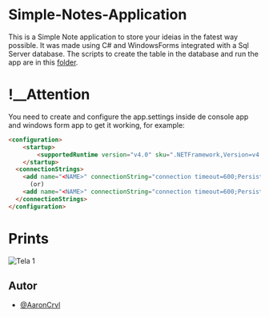 # Simple-Notes-Application
 
This is a Simple Note application to store your ideias in the fatest way possible. It was made using C# and WindowsForms integrated with a Sql Server database. The scripts to create the table in the database and run the app are in this [folder](https://github.com/AaronCrvl/Simple-Notes-Application/tree/main/WindowsFormsApp2/Data/SQL).

# !__Attention 
You need to create and configure the app.settings inside de console app and windows form app to get it working, for example:

```html
<configuration>
    <startup> 
        <supportedRuntime version="v4.0" sku=".NETFramework,Version=v4.6.1" />
    </startup>
  <connectionStrings>
    <add name="<NAME>" connectionString="connection timeout=600;Persist Security Info=True;Initial Catalog=<DATABASE>;Data Source=(LocalDb)\<NAME>" />
      (or)
    <add name="<NAME>" connectionString="connection timeout=600;Persist Security Info=True;Initial Catalog=<DATABASE>;Data Source=<NAME>" />
  </connectionStrings>
</configuration>

```

# Prints
![Tela 1](https://github.com/AaronCrvl/Simple-Notes-Application/blob/main/img/App.jpg?raw=true)

## Autor
- [@AaronCrvl](https://www.github.com/AaronCrvl)
